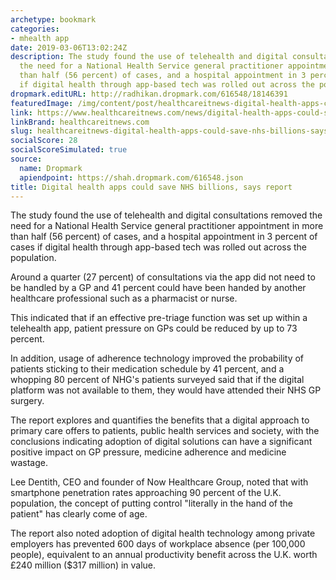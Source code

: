 ```yaml
---
archetype: bookmark
categories:
- mhealth app
date: 2019-03-06T13:02:24Z
description: The study found the use of telehealth and digital consultations removed
  the need for a National Health Service general practitioner appointment in more
  than half (56 percent) of cases, and a hospital appointment in 3 percent of cases
  if digital health through app-based tech was rolled out across the population.
dropmark.editURL: http://radhikan.dropmark.com/616548/18146391
featuredImage: /img/content/post/healthcareitnews-digital-health-apps-could-save-nhs-billions-says-report.png
link: https://www.healthcareitnews.com/news/digital-health-apps-could-save-nhs-billions-says-report
linkBrand: healthcareitnews.com
slug: healthcareitnews-digital-health-apps-could-save-nhs-billions-says-report
socialScore: 28
socialScoreSimulated: true
source:
  name: Dropmark
  apiendpoint: https://shah.dropmark.com/616548.json
title: Digital health apps could save NHS billions, says report
---
```

The study found the use of telehealth and digital consultations removed the need for a National Health Service general practitioner appointment in more than half (56 percent) of cases, and a hospital appointment in 3 percent of cases if digital health through app-based tech was rolled out across the population.

Around a quarter (27 percent) of consultations via the app did not need to be handled by a GP and 41 percent could have been handed by another healthcare professional such as a pharmacist or nurse.

This indicated that if an effective pre-triage function was set up within a telehealth app, patient pressure on GPs could be reduced by up to 73 percent.

In addition, usage of adherence technology improved the probability of patients sticking to their medication schedule by 41 percent, and a whopping 80 percent of NHG's patients surveyed said that if the digital platform was not available to them, they would have attended their NHS GP surgery.

The report explores and quantifies the benefits that a digital approach to primary care offers to patients, public health services and society, with the conclusions indicating adoption of digital solutions can have a significant positive impact on GP pressure, medicine adherence and medicine wastage.

Lee Dentith, CEO and founder of Now Healthcare Group, noted that with smartphone penetration rates approaching 90 percent of the U.K. population, the concept of putting control "literally in the hand of the patient" has clearly come of age.

The report also noted adoption of digital health technology among private employers has prevented 600 days of workplace absence (per 100,000 people), equivalent to an annual productivity benefit across the U.K. worth £240 million ($317 million) in value.

